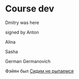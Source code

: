 # Course dev

Dmitry was here

signed by Anton

Alina

Sasha

German Germanovich

Фэйян был
[Сидим не рыпаемся](https://media1.tenor.com/m/y_V-sz_rOMgAAAAd/%D1%81%D0%B8%D0%B4%D0%B8%D0%BC-%D0%BD%D0%B5-%D1%80%D1%8B%D0%BF%D0%B0%D0%B5%D0%BC%D1%81%D1%8F.gif)
